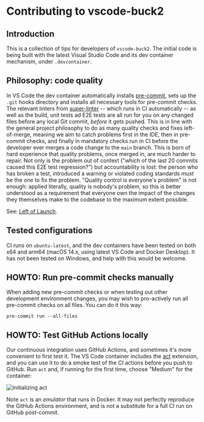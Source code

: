 # Contributing to vscode-buck2

## Introduction

This is a collection of tips for developers of `vscode-buck2`. The initial code is being built with the latest Visual Studio Code and its dev container mechanism, under `.devcontainer`.

## Philosophy: code quality

In VS Code the dev container automatically installs [pre-commit](https://pre-commit.com), sets up the `.git` hooks directory and installs all necessary tools for pre-commit checks. The relevant linters from [super-linter](https://github.com/super-linter/super-linter) -- which runs in CI automatically -- as well as the build, unit tests ad E2E tests are all run for you on any changed files before any local Git commit, _before_ it gets pushed. This is in line with the general project philosophy to do as many quality checks and fixes left-of-merge, meaning we aim to catch problems first in the IDE, then in pre-commit checks, and finally in mandatory checks run in CI before the developer ever merges a code change to the `main` branch. This is born of hard experience that quality problems, once merged in, are much harder to repair. Not only is the problem out of context ("which of the last 20 commits caused this E2E test regression?") but accountability is lost: the person who has broken a test, introduced a warning or violated coding standards _must_ be the one to fix the problem. "Quality control is everyone's problem" is not enough: applied literally, quality is nobody's problem, so this is better understood as a requirement that everyone own the impact of the changes they themselves make to the codebase to the maximum extent possible.

See: [Left of Launch](https://mirror.xyz/0x46c5bBA2274211f81bC810bc227810Ac014d0BA6/SZ5f-VKdMcwWxE_PiFTQcFF-qx9c3rp-vG-b71V6uhc).

## Tested configurations

CI runs on `ubuntu-latest`, and the dev containers have been tested on both x64 and arm64 (macOS 14.x, using latest VS Code and Docker Desktop). It has not been tested on Windows, and help with this would be welcome.

## HOWTO: Run pre-commit checks manually

When adding new pre-commit checks or when testing out other development environment changes, you may wish to pro-actively run all pre-commit checks on all files. You can do it this way:

```shell
pre-commit run --all-files
```

## HOWTO: Test GitHub Actions locally

Our continuous integration uses GitHub Actions, and sometimes it's more convenient to first test it. The VS Code container includes the [act](https://github.com/nektos/act) extension, and you can use it to do a smoke test of the CI actions before you push to GitHub. Run `act` and, if running for the first time, choose "Medium" for the container:

![Initializing act](docs/images/init_act.png)

Note `act` is an _emulator_ that runs in Docker. It may not perfectly reproduce the GitHub Actions environment, and is not a substitute for a full CI run on GitHub post-commit.
